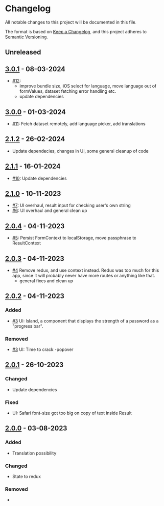 # Changelog

All notable changes to this project will be documented in this file.

The format is based on [Keep a Changelog](https://keepachangelog.com/en/1.0.0/),
and this project adheres to [Semantic Versioning](https://semver.org/spec/v2.0.0.html).

## Unreleased

## [3.0.1](https://github.com/ogdakke/salasanakone/commits/3.0.1) - 08-03-2024

- [#12](https://github.com/ogdakke/salasanakone/pull/12):
  - improve bundle size, iOS select for language, move language out of formValues, dataset fetching error handling etc.
  - update dependencies

## [3.0.0](https://github.com/ogdakke/salasanakone/commits/3.0.0) - 01-03-2024

- [#11](https://github.com/ogdakke/salasanakone/pull/11): Fetch dataset remotely, add language picker, add translations

## [2.1.2](https://github.com/ogdakke/salasanakone/commits/2.1.2) - 26-02-2024

- Update dependecies, changes in UI, some general cleanup of code

## [2.1.1](https://github.com/ogdakke/salasanakone/commits/2.1.1) - 16-01-2024

- [#10](https://github.com/ogdakke/salasanakone/pull/10): Update dependencies

## [2.1.0](https://github.com/ogdakke/salasanakone/commits/2.1.0) - 10-11-2023

- [#7](https://github.com/ogdakke/salasanakone/pull/7): UI overhaul, result input for checking user's own string
- [#6](https://github.com/ogdakke/salasanakone/pull/6): UI overhaul and general clean up

## [2.0.4](https://github.com/ogdakke/salasanakone/commits/2.0.4) - 04-11-2023

- [#5](https://github.com/ogdakke/salasanakone/pull/5): Persist FormContext to localStorage, move passphrase to ResultContext

## [2.0.3](https://github.com/ogdakke/salasanakone/commits/2.0.3) - 04-11-2023

- [#4](https://github.com/ogdakke/salasanakone/pull/4) Remove redux, and use context instead. Redux was too much for this app, since it will probably never have more routes or anything like that.
  - general fixes and clean up

## [2.0.2](https://github.com/ogdakke/salasanakone/commits/2.0.2) - 04-11-2023

### Added

- [#3](https://github.com/ogdakke/salasanakone/pull/3) UI: Island, a component that displays the strength of a password as a "progress bar".

### Removed

- [#3](https://github.com/ogdakke/salasanakone/pull/3) UI: Time to crack -popover

## [2.0.1](https://github.com/ogdakke/salasanakone/commits/2.0.1) - 26-10-2023

### Changed

- Update dependencies

### Fixed

- UI: Safari font-size got too big on copy of text inside Result

## [2.0.0](https://github.com/ogdakke/salasanakone/commits/2.0.0) - 03-08-2023

### Added

- Translation possibility

### Changed

- State to redux

### Removed

-

